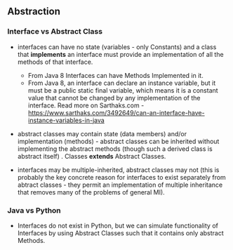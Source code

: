 ## Abstraction

### Interface vs Abstract Class

- interfaces can have no state (variables - only Constants)  and a class that <b>implements</b> an interface must provide an implementation of all the methods of that interface.
    - From Java 8 Interfaces can have Methods Implemented in it.
    - From Java 8, an interface can declare an instance variable, but it must be a public static final variable, which means it is a constant value that cannot be changed by any implementation of the interface. Read more on Sarthaks.com - https://www.sarthaks.com/3492649/can-an-interface-have-instance-variables-in-java

- abstract classes may contain state (data members) and/or implementation (methods) - abstract classes can be inherited without implementing the abstract methods (though such a derived class is abstract itself) . Classes <b> extends</b> Abstract Classes.

- interfaces may be multiple-inherited, abstract classes may not (this is probably the key concrete reason for interfaces to exist separately from abtract classes - they permit an implementation of multiple inheritance that removes many of the problems of general MI).

### Java vs Python

- Interfaces do not exist in Python, but we can simulate functionality of Interfaces by using Abstract Classes such that it contains only abstract Methods.

